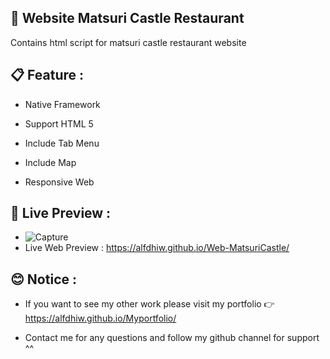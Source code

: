 ## 🍣 Website Matsuri Castle Restaurant

Contains html script for matsuri castle restaurant website

## 📋 Feature :

- Native Framework

- Support HTML 5

- Include Tab Menu

- Include Map

- Responsive Web

## 🚀 Live Preview :

- ![Capture](https://user-images.githubusercontent.com/80201030/180110161-98d51b16-8eaf-4036-a037-c37868a65a70.PNG)
- Live Web Preview : https://alfdhiw.github.io/Web-MatsuriCastle/

## 😊 Notice :

- If you want to see my other work please visit my portfolio 👉 https://alfdhiw.github.io/Myportfolio/

- Contact me for any questions and follow my github channel for support ^^
